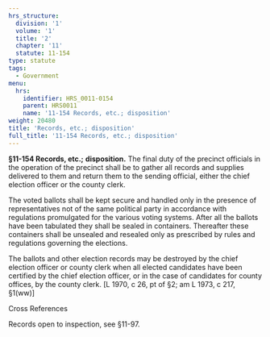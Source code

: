 ```yaml
---
hrs_structure:
  division: '1'
  volume: '1'
  title: '2'
  chapter: '11'
  statute: 11-154
type: statute
tags:
  - Government
menu:
  hrs:
    identifier: HRS_0011-0154
    parent: HRS0011
    name: '11-154 Records, etc.; disposition'
weight: 20480
title: 'Records, etc.; disposition'
full_title: '11-154 Records, etc.; disposition'
---
```

**§11-154 Records, etc.;** **disposition.** The final duty of the precinct officials in the operation of the precinct shall be to gather all records and supplies delivered to them and return them to the sending official, either the chief election officer or the county clerk.

The voted ballots shall be kept secure and handled only in the presence of representatives not of the same political party in accordance with regulations promulgated for the various voting systems. After all the ballots have been tabulated they shall be sealed in containers. Thereafter these containers shall be unsealed and resealed only as prescribed by rules and regulations governing the elections.

The ballots and other election records may be destroyed by the chief election officer or county clerk when all elected candidates have been certified by the chief election officer, or in the case of candidates for county offices, by the county clerk. [L 1970, c 26, pt of §2; am L 1973, c 217, §1(ww)]

Cross References

Records open to inspection, see §11-97.